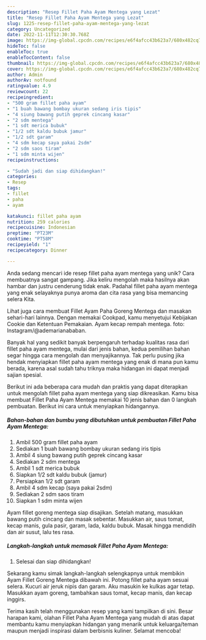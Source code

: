 ```yaml
---
description: "Resep Fillet Paha Ayam Mentega yang Lezat"
title: "Resep Fillet Paha Ayam Mentega yang Lezat"
slug: 1225-resep-fillet-paha-ayam-mentega-yang-lezat
category: Uncategorized
date: 2022-11-11T12:30:30.768Z
image: https://img-global.cpcdn.com/recipes/e6f4afcc43b623a7/680x482cq70/fillet-paha-ayam-mentega-foto-resep-utama.jpg
hideToc: false
enableToc: true
enableTocContent: false
thumbnail: https://img-global.cpcdn.com/recipes/e6f4afcc43b623a7/680x482cq70/fillet-paha-ayam-mentega-foto-resep-utama.jpg
cover: https://img-global.cpcdn.com/recipes/e6f4afcc43b623a7/680x482cq70/fillet-paha-ayam-mentega-foto-resep-utama.jpg
author: Admin
authorAv: notfound
ratingvalue: 4.9
reviewcount: 22
recipeingredient:
- "500 gram fillet paha ayam"
- "1 buah bawang bombay ukuran sedang iris tipis"
- "4 siung bawang putih geprek cincang kasar"
- "2 sdm mentega"
- "1 sdt merica bubuk"
- "1/2 sdt kaldu bubuk jamur"
- "1/2 sdt garam"
- "4 sdm kecap saya pakai 2sdm"
- "2 sdm saos tiram"
- "1 sdm minta wijen"
recipeinstructions:

- "Sudah jadi dan siap dihidangkan!"
categories:
- Resep
tags:
- fillet
- paha
- ayam

katakunci: fillet paha ayam 
nutrition: 259 calories
recipecuisine: Indonesian
preptime: "PT23M"
cooktime: "PT58M"
recipeyield: "1"
recipecategory: Dinner

---
```





Anda sedang mencari ide resep fillet paha ayam mentega yang unik? Cara membuatnya sangat gampang. Jika keliru mengolah maka hasilnya akan hambar dan justru cenderung tidak enak. Padahal fillet paha ayam mentega yang enak selayaknya punya aroma dan cita rasa yang bisa memancing selera Kita.





Lihat juga cara membuat Fillet Ayam Paha Goreng Mentega dan masakan sehari-hari lainnya. Dengan memakai Cookpad, kamu menyetujui Kebijakan Cookie dan Ketentuan Pemakaian. Ayam kecap rempah mentega. foto: Instagram/@ademarianababan.

Banyak hal yang sedikit banyak berpengaruh terhadap kualitas rasa dari fillet paha ayam mentega, mulai dari jenis bahan, kedua pemilihan bahan segar hingga cara mengolah dan menyajikannya. Tak perlu pusing jika hendak menyiapkan fillet paha ayam mentega yang enak di mana pun kamu berada, karena asal sudah tahu triknya maka hidangan ini dapat menjadi sajian spesial.






Berikut ini ada beberapa cara mudah dan praktis yang dapat diterapkan untuk mengolah fillet paha ayam mentega yang siap dikreasikan. Kamu bisa membuat Fillet Paha Ayam Mentega memakai 10 jenis bahan dan 0 langkah pembuatan. Berikut ini cara untuk menyiapkan hidangannya.

<!--inarticleads1-->

##### Bahan-bahan dan bumbu yang dibutuhkan untuk pembuatan Fillet Paha Ayam Mentega:

1. Ambil 500 gram fillet paha ayam
1. Sediakan 1 buah bawang bombay ukuran sedang iris tipis
1. Ambil 4 siung bawang putih geprek cincang kasar
1. Sediakan 2 sdm mentega
1. Ambil 1 sdt merica bubuk
1. Siapkan 1/2 sdt kaldu bubuk (jamur)
1. Persiapkan 1/2 sdt garam
1. Ambil 4 sdm kecap (saya pakai 2sdm)
1. Sediakan 2 sdm saos tiram
1. Siapkan 1 sdm minta wijen


Ayam fillet goreng mentega siap disajikan. Setelah matang, masukkan bawang putih cincang dan masak sebentar. Masukkan air, saus tomat, kecap manis, gula pasir, garam, lada, kaldu bubuk. Masak hingga mendidih dan air susut, lalu tes rasa. 

<!--inarticleads2-->

##### Langkah-langkah untuk memasak Fillet Paha Ayam Mentega:


1. Selesai dan siap dihidangkan!

Sekarang kamu simak langkah-langkah selengkapnya untuk membikin Ayam Fillet Goreng Mentega dibawah ini. Potong fillet paha ayam sesuai selera. Kucuri air jeruk nipis dan garam. Aku masukin ke kulkas agar tetap. Masukkan ayam goreng, tambahkan saus tomat, kecap manis, dan kecap inggirs. 

Terima kasih telah menggunakan resep yang kami tampilkan di sini. Besar harapan kami, olahan Fillet Paha Ayam Mentega yang mudah di atas dapat membantu kamu menyiapkan hidangan yang menarik untuk keluarga/teman maupun menjadi inspirasi dalam berbisnis kuliner. Selamat mencoba!
